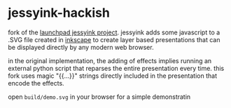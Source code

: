 jessyink-hackish
================

fork of the [launchpad jessyink project](https://code.launchpad.net/jessyink/). jessyink adds
some javascript to a .SVG file created in [inkscape](http://inkscape.org) to create layer
based presentations that can be displayed directly by any modern web browser.

in the original implementation, the adding of effects implies running an external python script
that reparses the entire presentation every time. this fork uses magic "{{...}}" strings
directly included in the presentation that encode the effects.

open `build/demo.svg` in your browser for a simple demonstratin